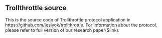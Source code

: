 <h2>Trollthrottle source</h2>

This is the source code of Trollthrottle protocol application in https://github.com/iesiyok/trollthrottle. For information about the protocol, please refer to full version of our research paper($link). 